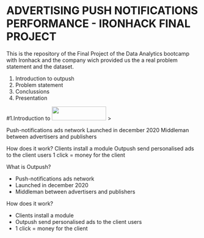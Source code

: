 # ADVERTISING PUSH NOTIFICATIONS PERFORMANCE - IRONHACK FINAL PROJECT

This is the repository of the Final Project of the Data Analytics bootcamp with Ironhack and the company wich provided us the a real problem statement and the dataset. 

1. Introduction to outpush
2. Problem statement
3. Conclussions
4. Presentation

#1.Introduction to  <img src='https://outpush.co/wp-content/uploads/2021/02/Outpush-Logo-3.png' width="142.5" height="35.63"> >

Push-notifications ads network
Launched in december 2020
Middleman between advertisers and publishers

How does it work?
Clients install a module
Outpush send personalised ads to the client users
1 click = money for the client


What is Outpush?
* Push-notifications ads network
* Launched in december 2020
* Middleman between advertisers and publishers

How does it work?
* Clients install a module
* Outpush send personalised ads to the client users
* 1 click = money for the client







